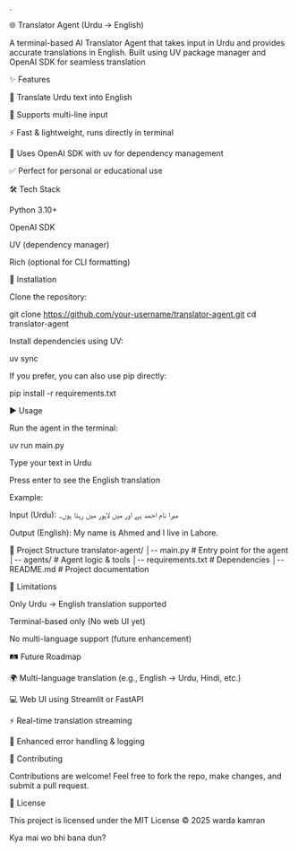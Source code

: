 .

🌐 Translator Agent (Urdu → English)

A terminal-based AI Translator Agent that takes input in Urdu and provides accurate translations in English.
Built using UV package manager and OpenAI SDK for seamless translation

✨ Features

📝 Translate Urdu text into English

🔄 Supports multi-line input

⚡ Fast & lightweight, runs directly in terminal

🎯 Uses OpenAI SDK with uv for dependency management

✅ Perfect for personal or educational use

🛠 Tech Stack

Python 3.10+

OpenAI SDK

UV (dependency manager)

Rich (optional for CLI formatting)

🚀 Installation

Clone the repository:

git clone https://github.com/your-username/translator-agent.git
cd translator-agent


Install dependencies using UV:

uv sync


If you prefer, you can also use pip directly:

pip install -r requirements.txt

▶️ Usage

Run the agent in the terminal:

uv run main.py


Type your text in Urdu

Press enter to see the English translation

Example:

Input (Urdu):
میرا نام احمد ہے اور میں لاہور میں رہتا ہوں۔

Output (English):
My name is Ahmed and I live in Lahore.

📂 Project Structure
translator-agent/
│-- main.py           # Entry point for the agent
│-- agents/           # Agent logic & tools
│-- requirements.txt  # Dependencies
│-- README.md         # Project documentation

📌 Limitations

Only Urdu → English translation supported

Terminal-based only (No web UI yet)

No multi-language support (future enhancement)

🛤 Future Roadmap

🌍 Multi-language translation (e.g., English → Urdu, Hindi, etc.)

💻 Web UI using Streamlit or FastAPI

⚡ Real-time translation streaming

📜 Enhanced error handling & logging

🤝 Contributing

Contributions are welcome! Feel free to fork the repo, make changes, and submit a pull request.

📜 License

This project is licensed under the MIT License © 2025 warda kamran


Kya mai wo bhi bana dun?
